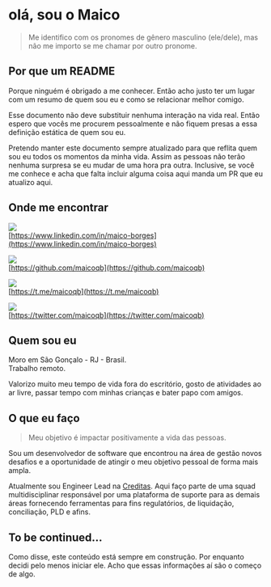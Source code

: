 # olá, sou o Maico

> Me identifico com os pronomes de gênero masculino (ele/dele), mas não me importo se me chamar por outro pronome.

## Por que um README

Porque ninguém é obrigado a me conhecer. Então acho justo ter um lugar com um resumo de quem sou eu e como se relacionar melhor comigo.

Esse documento não deve substituir nenhuma interação na vida real. Então espero que vocês me procurem pessoalmente e não fiquem presas a essa definição estática de quem sou eu.

Pretendo manter este documento sempre atualizado para que reflita quem sou eu todos os momentos da minha vida. Assim as pessoas não terão nenhuma surpresa se eu mudar de uma hora pra outra. Inclusive, se você me conhece e acha que falta incluir alguma coisa aqui manda um PR que eu atualizo aqui.

## Onde me encontrar

[<img src="https://img.shields.io/badge/linkedin-%230077B5.svg?&style=for-the-badge&logo=linkedin&logoColor=white" />](https://www.linkedin.com/in/maico-borges)
<br/> [https://www.linkedin.com/in/maico-borges](https://www.linkedin.com/in/maico-borges)

[<img src="https://img.shields.io/badge/github-%23100000.svg?&style=for-the-badge&logo=github&logoColor=white" />](https://github.com/maicoqb)
<br/> [https://github.com/maicoqb](https://github.com/maicoqb)

[<img src="https://img.shields.io/badge/telegram-D14836?color=2CA5E0&style=for-the-badge&logo=telegram&logoColor=white" />](https://t.me/maicoqb)
<br/> [https://t.me/maicoqb](https://t.me/maicoqb)

[<img src="https://img.shields.io/badge/twitter-%231DA1F2.svg?&style=for-the-badge&logo=twitter&logoColor=white" />](https://twitter.com/maicoqb)
<br/> [https://twitter.com/maicoqb](https://twitter.com/maicoqb)

## Quem sou eu

Moro em São Gonçalo - RJ - Brasil. <br/>
Trabalho remoto.

Valorizo muito meu tempo de vida fora do escritório, gosto de atividades ao ar livre, passar tempo com minhas crianças e bater papo com amigos.

## O que eu faço

> Meu objetivo é impactar positivamente a vida das pessoas.

Sou um desenvolvedor de software que encontrou na área de gestão novos desafios e a oportunidade de atingir o meu objetivo pessoal de forma mais ampla.

Atualmente sou Engineer Lead na [Creditas](https://www.creditas.com/). Aqui faço parte de uma squad multidisciplinar responsável por uma plataforma de suporte para as demais áreas fornecendo ferramentas para fins regulatórios, de liquidação, conciliação, PLD e afins.


## To be continued...

Como disse, este conteúdo está sempre em construção. Por enquanto decidi pelo menos iniciar ele. Acho que essas informações aí são o começo de algo.